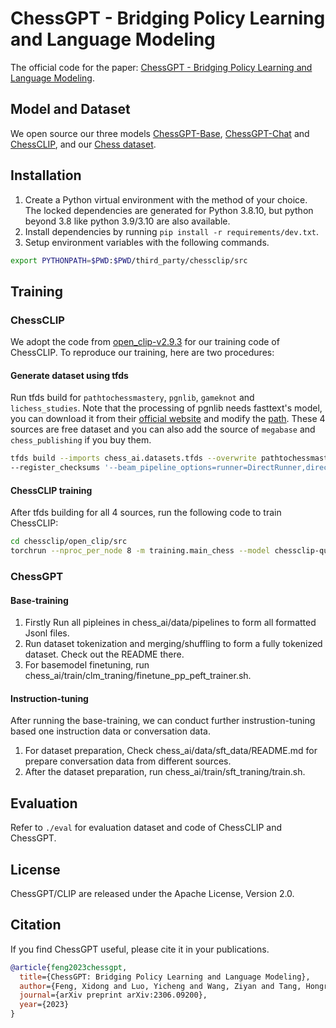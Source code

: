 # ChessGPT - Bridging Policy Learning and Language Modeling
The official code for the paper: [ChessGPT - Bridging Policy Learning and Language Modeling](https://arxiv.org/abs/2306.09200).

## Model and Dataset
We open source our three models [ChessGPT-Base](https://huggingface.co/Waterhorse/chessgpt-base-v1), [ChessGPT-Chat](https://huggingface.co/Waterhorse/chessgpt-chat-v1) and [ChessCLIP](https://huggingface.co/Waterhorse/ChessCLIP), and our [Chess dataset](https://huggingface.co/datasets/Waterhorse/chess_data).

## Installation
1. Create a Python virtual environment with the method of your choice. The locked dependencies are generated for Python 3.8.10, but python beyond 3.8 like python 3.9/3.10 are also available.
2. Install dependencies by running `pip install -r requirements/dev.txt`.
3. Setup environment variables with the following commands.
```bash
export PYTHONPATH=$PWD:$PWD/third_party/chessclip/src
```

## Training

### ChessCLIP 
We adopt the code from [open_clip-v2.9.3](https://github.com/mlfoundations/open_clip) for our training code of ChessCLIP. To reproduce our training, here are two procedures:
#### Generate dataset using tfds
Run tfds build for `pathtochessmastery`, `pgnlib`, `gameknot` and `lichess_studies`. Note that the processing of pgnlib needs fasttext's model, you can download it from their [official website](https://dl.fbaipublicfiles.com/fasttext/supervised-models/lid.176.bin) and modify the [path](https://github.com/waterhorse1/ChessGPT/blob/dc99b5b1b9977d266828809b51316f9b961d22ff/chess_ai/datasets/tfds/pgn_base.py#L44). These 4 sources are free dataset and you can also add the source of `megabase` and `chess_publishing` if you buy them.
```bash
tfds build --imports chess_ai.datasets.tfds --overwrite pathtochessmastery --manual_dir ./chessclip_data/annotated_pgn \
--register_checksums '--beam_pipeline_options=runner=DirectRunner,direct_num_workers=8,direct_running_mode=multi_processing'
```

#### ChessCLIP training
After tfds building for all 4 sources, run the following code to train ChessCLIP:
```bash
cd chessclip/open_clip/src
torchrun --nproc_per_node 8 -m training.main_chess --model chessclip-quickgelu
```

### ChessGPT
#### Base-training
1. Firstly Run all pipleines in chess_ai/data/pipelines to form all formatted Jsonl files.
2. Run dataset tokenization and merging/shuffling to form a fully tokenized dataset. Check out the README there.
3. For basemodel finetuning, run chess_ai/train/clm_traning/finetune_pp_peft_trainer.sh.

#### Instruction-tuning
After running the base-training, we can conduct further instrustion-tuning based one instruction data or conversation data.
1. For dataset preparation, Check chess_ai/data/sft_data/README.md for prepare conversation data from different sources.
2. After the dataset preparation, run chess_ai/train/sft_traning/train.sh.

## Evaluation
Refer to `./eval` for evaluation dataset and code of ChessCLIP and ChessGPT.

## License
ChessGPT/CLIP are released under the Apache License, Version 2.0.

## Citation
If you find ChessGPT useful, please cite it in your publications.

```bibtex
@article{feng2023chessgpt,
  title={ChessGPT: Bridging Policy Learning and Language Modeling},
  author={Feng, Xidong and Luo, Yicheng and Wang, Ziyan and Tang, Hongrui and Yang, Mengyue and Shao, Kun and Mguni, David and Du, Yali and Wang, Jun},
  journal={arXiv preprint arXiv:2306.09200},
  year={2023}
}
```
